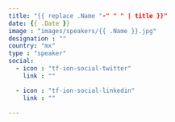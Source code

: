 ```yaml
---
title: "{{ replace .Name "-" " " | title }}"
date: {{ .Date }}
image : "images/speakers/{{ .Name }}.jpg"
designation : ""
country: "mx"
type : "speaker"
social:
  - icon : "tf-ion-social-twitter"
    link : ""

  - icon : "tf-ion-social-linkedin"
    link : ""

---
```


